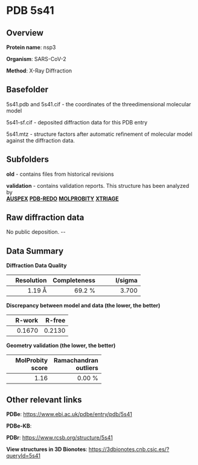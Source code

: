 # PDB 5s41

## Overview

**Protein name**: nsp3

**Organism**: SARS-CoV-2

**Method**: X-Ray Diffraction



## Basefolder

5s41.pdb and 5s41.cif - the coordinates of the threedimensional molecular model

5s41-sf.cif - deposited diffraction data for this PDB entry

5s41.mtz - structure factors after automatic refinement of molecular model against the diffraction data.

## Subfolders



**old** - contains files from historical revisions

**validation** - contains validation reports. This structure has been analyzed by <br>[**AUSPEX**](https://github.com/thorn-lab/coronavirus_structural_task_force/tree/master/pdb/nsp3/SARS-CoV-2/5s41/validation/auspex) [**PDB-REDO**](https://github.com/thorn-lab/coronavirus_structural_task_force/tree/master/pdb/nsp3/SARS-CoV-2/5s41/validation/pdb-redo) [**MOLPROBITY**](https://github.com/thorn-lab/coronavirus_structural_task_force/tree/master/pdb/nsp3/SARS-CoV-2/5s41/validation/molprobity) [**XTRIAGE**](https://github.com/thorn-lab/coronavirus_structural_task_force/blob/master/pdb/nsp3/SARS-CoV-2/5s41/validation/Xtriage_output.log)  



## Raw diffraction data

No public deposition. --<br> 

## Data Summary
**Diffraction Data Quality**

|   | Resolution | Completeness| I/sigma |
|---|-------------:|----------------:|--------------:|
|   |1.19 Å|69.2  %|<img width=50/>3.700|

**Discrepancy between model and data (the lower, the better)**

|   | **R-work**| **R-free**   
|---|-------------:|----------------:|           
||  0.1670|  0.2130|

**Geometry validation (the lower, the better)**

|   |**MolProbity<br>score**| **Ramachandran<br>outliers** 
|---|-------------:|----------------:|
||  1.16|  0.00 %|

 

 



## Other relevant links 
**PDBe**:  https://www.ebi.ac.uk/pdbe/entry/pdb/5s41

**PDBe-KB**:  
 
**PDBr**: https://www.rcsb.org/structure/5s41 

**View structures in 3D Bionotes**: https://3dbionotes.cnb.csic.es/?queryId=5s41

